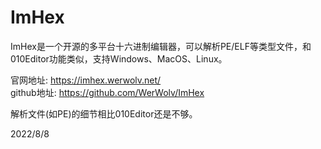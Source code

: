 # ImHex

ImHex是一个开源的多平台十六进制编辑器，可以解析PE/ELF等类型文件，和010Editor功能类似，支持Windows、MacOS、Linux。  

官网地址: https://imhex.werwolv.net/  
github地址: https://github.com/WerWolv/ImHex  

解析文件(如PE)的细节相比010Editor还是不够。  


2022/8/8  
